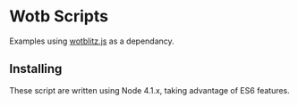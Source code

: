 Wotb Scripts
============

Examples using [wotblitz.js]() as a dependancy.

Installing
----------

These script are written using Node 4.1.x, taking advantage of ES6 features.
